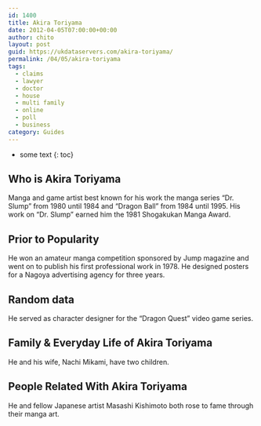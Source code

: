 ```yaml
---
id: 1400
title: Akira Toriyama
date: 2012-04-05T07:00:00+00:00
author: chito
layout: post
guid: https://ukdataservers.com/akira-toriyama/
permalink: /04/05/akira-toriyama
tags:
  - claims
  - lawyer
  - doctor
  - house
  - multi family
  - online
  - poll
  - business
category: Guides
---
```


* some text
{: toc}


## Who is  Akira Toriyama
                  
                  
                  
Manga and game artist best known for his work the manga series &#8220;Dr. Slump&#8221; from 1980 until 1984 and &#8220;Dragon Ball&#8221; from 1984 until 1995. His work on &#8220;Dr. Slump&#8221; earned him the 1981 Shogakukan Manga Award.
                  
                
                
                
## Prior to Popularity 
                  
                  
                  
He won an amateur manga competition sponsored by Jump magazine and went on to publish his first professional work in 1978. He designed posters for a Nagoya advertising agency for three years.
                  
                
                
                
## Random data 
                  
                  
                  
He served as character designer for the &#8220;Dragon Quest&#8221; video game series.
                  
                
                
                
## Family & Everyday Life of Akira Toriyama
                  
                  
                  
He and his wife, Nachi Mikami, have two children.
                  
                
                
                
## People Related With  Akira Toriyama
                  
                  
                  
He and fellow Japanese artist Masashi Kishimoto both rose to fame through their manga art.
                  
                
              
            
          
          
          
    
    
  
